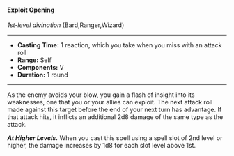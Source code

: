 #### Exploit Opening
*1st-level divination* (Bard,Ranger,Wizard)
___
- **Casting Time:** 1 reaction, which you take when you miss with an attack roll
- **Range:** Self
- **Components:** V
- **Duration:** 1 round
---
As the enemy avoids your blow, you gain a flash of
insight into its weaknesses, one that you or your
allies can exploit. The next attack roll made against
this target before the end of your next turn has
advantage. If that attack hits, it inflicts an
additional 2d8 damage of the same type as the
attack. 

***At Higher Levels.***  When you cast this spell using
a spell slot of 2nd level or higher, the damage
increases by 1d8 for each slot level above 1st.

